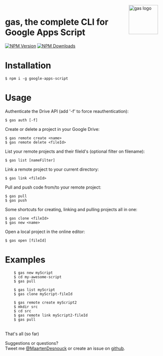 <img src="https://raw.githubusercontent.com/MaartenDesnouck/google-apps-script/master/images/logo/gas-logo.png" alt="gas logo" title="gas" align="right" height="96" width="96"/>

# gas, the complete CLI for Google Apps Script

[![NPM Version](http://img.shields.io/npm/v/google-apps-script.svg?style=flat)](https://www.npmjs.org/package/google-apps-script) [![NPM Downloads](https://img.shields.io/npm/dt/google-apps-script.svg?style=flat)](https://www.npmjs.org/package/google-apps-script)

# Installation

```
$ npm i -g google-apps-script
```

# Usage

  Authenticate the Drive API (add '-f' to force reauthentication):
```
$ gas auth [-f]
```

  Create or delete a project in your Google Drive:
```
$ gas remote create <name>
$ gas remote delete <fileId>
```  

  List your remote projects and their fileId's (optional filter on filename):
```
$ gas list [nameFilter]
```

  Link a remote project to your current directory:
```
$ gas link <fileId>
```

  Pull and push code from/to your remote project:
```
$ gas pull
$ gas push
```

  Some shortcuts for creating, linking and pulling projects all in one:

```
$ gas clone <fileId>
$ gas new <name>
```

Open a local project in the online editor:

  ```
  $ gas open [fileId]
  ```

# Examples
```
    $ gas new myScript
    $ cd my-awesome-script
    $ gas pull
```
```   
    $ gas list myScript
    $ gas clone myScript-fileId
```
```
    $ gas remote create myScript2
    $ mkdir src
    $ cd src
    $ gas remote link myScript2-fileId
    $ gas pull
```

<br>
That's all (so far)

Suggestions or questions?   
Tweet me [@MaartenDesnouck](https://twitter.com/MaartenDesnouck) or
create an issue on [github](https://github.com/MaartenDesnouck/google-apps-script/issues/new).

